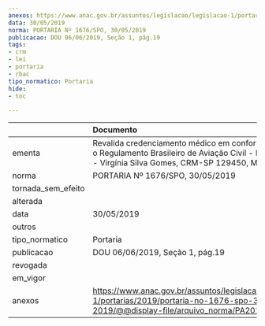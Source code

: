 ```yaml
---
anexos: https://www.anac.gov.br/assuntos/legislacao/legislacao-1/portarias/2019/portaria-no-1676-spo-30-05-2019/@@display-file/arquivo_norma/PA2019-1676.pdf
data: 30/05/2019
norma: PORTARIA Nº 1676/SPO, 30/05/2019
publicacao: DOU 06/06/2019, Seção 1, pág.19
tags:
- crm
- lei
- portaria
- rbac
tipo_normatico: Portaria
hide: 
- toc 
 
---
```


|                    | Documento                                                                                                                                                |
|:-------------------|:---------------------------------------------------------------------------------------------------------------------------------------------------------|
| ementa             | Revalida credenciamento médico em conformidade com o Regulamento Brasileiro de Aviação Civil - RBAC nº 67 - Virgínia Silva Gomes, CRM-SP 129450, MC 119. |
| norma              | PORTARIA Nº 1676/SPO, 30/05/2019                                                                                                                         |
| tornada_sem_efeito |                                                                                                                                                          |
| alterada           |                                                                                                                                                          |
| data               | 30/05/2019                                                                                                                                               |
| outros             |                                                                                                                                                          |
| tipo_normatico     | Portaria                                                                                                                                                 |
| publicacao         | DOU 06/06/2019, Seção 1, pág.19                                                                                                                          |
| revogada           |                                                                                                                                                          |
| em_vigor           |                                                                                                                                                          |
| anexos             | https://www.anac.gov.br/assuntos/legislacao/legislacao-1/portarias/2019/portaria-no-1676-spo-30-05-2019/@@display-file/arquivo_norma/PA2019-1676.pdf     |